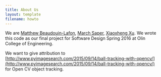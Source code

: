 ```yaml
---
title: About Us
layout: template
filename: howto
--- 
```


We are [Matthew Beaudouin-Lafon](https://github.com/MatthewBeaudouinLafon), [March Saper](https://github.com/mesrumpled), [Xiaoxheng Xu](https://github.com/xiaozhengxu). We wrote this code as our final project for Software Design Spring 2016 at Olin College of Engineering.

We want to give attribution to [http://www.pyimagesearch.com/2015/09/14/ball-tracking-with-opencv/](http://www.pyimagesearch.com/2015/09/14/ball-tracking-with-opencv/) for Open CV object tracking.
